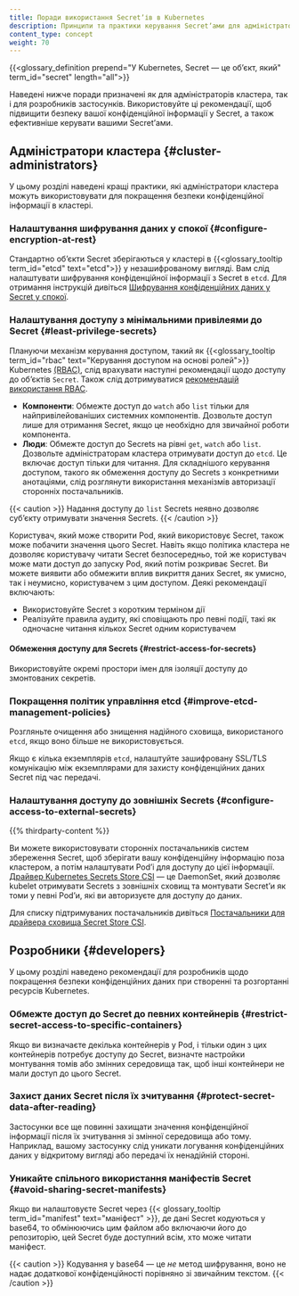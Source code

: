 ```yaml
---
title: Поради використання Secretʼів в Kubernetes
description: Принципи та практики керування Secretʼами для адміністраторів кластера та розробників застосунків.
content_type: concept
weight: 70
---
```


<!-- overview -->

{{<glossary_definition prepend="У Kubernetes, Secret — це обʼєкт, який" term_id="secret" length="all">}}

Наведені нижче поради призначені як для адміністраторів кластера, так і для розробників застосунків. Використовуйте ці рекомендації, щоб підвищити безпеку вашої конфіденційної інформації у Secret, а також ефективніше керувати вашими Secretʼами.

<!-- body -->

## Адміністратори кластера {#cluster-administrators}

У цьому розділі наведені кращі практики, які адміністратори кластера можуть використовувати для покращення безпеки конфіденційної інформації в кластері.

### Налаштування шифрування даних у спокої {#сonfigure-encryption-at-rest}

Стандартно обʼєкти Secret зберігаються у кластері в {{<glossary_tooltip term_id="etcd" text="etcd">}} у незашифрованому вигляді. Вам слід налаштувати шифрування конфіденційної інформації з Secret в `etcd`. Для отримання інструкцій дивіться [Шифрування конфіденційних даних у Secret у спокої](/docs/tasks/administer-cluster/encrypt-data/).

### Налаштування доступу з мінімальними привілеями до Secret {#least-privilege-secrets}

Плануючи механізм керування доступом, такий як {{<glossary_tooltip term_id="rbac" text="Керування доступом на основі ролей">}} Kubernetes [(RBAC)](/docs/reference/access-authn-authz/rbac/), слід врахувати наступні рекомендації щодо доступу до обʼєктів `Secret`. Також слід дотримуватися [рекомендацій використання RBAC](/docs/concepts/security/rbac-good-practices).

- **Компоненти**: Обмежте доступ до `watch` або `list` тільки для найпривілейованіших системних компонентів. Дозвольте доступ лише для отримання Secret, якщо це необхідно для звичайної роботи компонента.
- **Люди**: Обмежте доступ до Secrets на рівні `get`, `watch` або `list`. Дозвольте адміністраторам кластера отримувати доступ до `etcd`. Це включає доступ тільки для читання. Для складнішого керування доступом, такого як обмеження доступу до Secrets з конкретними анотаціями, слід розглянути використання механізмів авторизації сторонніх постачальників.

{{< caution >}}
Надання доступу до `list` Secrets неявно дозволяє субʼєкту отримувати значення Secrets.
{{< /caution >}}

Користувач, який може створити Pod, який використовує Secret, також може побачити значення цього Secret. Навіть якщо політика кластера не дозволяє користувачу читати Secret безпосередньо, той же користувач може мати доступ до запуску Pod, який потім розкриває Secret. Ви можете виявити або обмежити вплив викриття даних Secret, як умисно, так і неумисно, користувачем з цим доступом. Деякі рекомендації включають:

- Використовуйте Secret з коротким терміном дії
- Реалізуйте правила аудиту, які сповіщають про певні події, такі як одночасне читання кількох Secret одним користувачем

#### Обмеження доступу для Secrets {#restrict-access-for-secrets}

Використовуйте окремі простори імен для ізоляції доступу до змонтованих секретів.

### Покращення політик управління etcd {#improve-etcd-management-policies}

Розгляньте очищення або знищення надійного сховища, використаного `etcd`, якщо воно більше не використовується.

Якщо є кілька екземплярів `etcd`, налаштуйте зашифровану SSL/TLS комунікацію між екземплярами для захисту конфіденційних даних Secret під час передачі.

### Налаштування доступу до зовнішніх Secrets {#configure-access-to-external-secrets}

{{% thirdparty-content %}}

Ви можете використовувати сторонніх постачальників систем збереження Secret, щоб зберігати вашу конфіденційну інформацію поза кластером, а потім налаштувати Podʼі для доступу до цієї інформації. [Драйвер Kubernetes Secrets Store CSI](https://secrets-store-csi-driver.sigs.k8s.io/) — це DaemonSet, який дозволяє kubelet отримувати Secrets з зовнішніх сховищ та монтувати Secretʼи як томи у певні Podʼи, які ви авторизуєте для доступу до даних.

Для списку підтримуваних постачальників дивіться [Постачальники для драйвера сховища Secret Store CSI](https://secrets-store-csi-driver.sigs.k8s.io/concepts.html#provider-for-the-secrets-store-csi-driver).

## Розробники {#developers}

У цьому розділі наведено рекомендації для розробників щодо покращення безпеки конфіденційних даних при створенні та розгортанні ресурсів Kubernetes.

### Обмежте доступ до Secret до певних контейнерів {#restrict-secret-access-to-specific-containers}

Якщо ви визначаєте декілька контейнерів у Pod, і тільки один з цих контейнерів потребує доступу до Secret, визначте настройки монтування томів або змінних середовища так, щоб інші контейнери не мали доступ до цього Secret.

### Захист даних Secret після їх зчитування {#protect-secret-data-after-reading}

Застосунки все ще повинні захищати значення конфіденційної інформації після їх зчитування зі змінної середовища або тому. Наприклад, вашому застосунку слід уникати логування конфіденційних даних у відкритому вигляді або передачі їх ненадійній стороні.

### Уникайте спільного використання маніфестів Secret {#avoid-sharing-secret-manifests}

Якщо ви налаштовуєте Secret через {{< glossary_tooltip term_id="manifest" text="маніфест" >}}, де дані Secret кодуються у base64, то обмінюючись цим файлом або включаючи його до репозиторію, цей Secret буде доступний всім, хто може читати маніфест.

{{< caution >}}
Кодування у base64 — це _не_ метод шифрування, воно не надає додаткової конфіденційності порівняно зі звичайним текстом.
{{< /caution >}}
